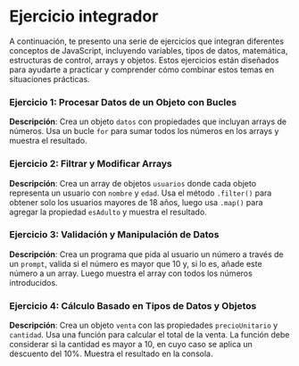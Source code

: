 # Ejercicio integrador

A continuación, te presento una serie de ejercicios que integran diferentes conceptos de JavaScript, incluyendo variables, tipos de datos, matemática, estructuras de control, arrays y objetos. Estos ejercicios están diseñados para ayudarte a practicar y comprender cómo combinar estos temas en situaciones prácticas.

### Ejercicio 1: Procesar Datos de un Objeto con Bucles

**Descripción**: Crea un objeto `datos` con propiedades que incluyan arrays de números. Usa un bucle `for` para sumar todos los números en los arrays y muestra el resultado.

### Ejercicio 2: Filtrar y Modificar Arrays

**Descripción**: Crea un array de objetos `usuarios` donde cada objeto representa un usuario con `nombre` y `edad`. Usa el método `.filter()` para obtener solo los usuarios mayores de 18 años, luego usa `.map()` para agregar la propiedad `esAdulto` y muestra el resultado.

### Ejercicio 3: Validación y Manipulación de Datos

**Descripción**: Crea un programa que pida al usuario un número a través de un `prompt`, valida si el número es mayor que 10 y, si lo es, añade este número a un array. Luego muestra el array con todos los números introducidos.

### Ejercicio 4: Cálculo Basado en Tipos de Datos y Objetos

**Descripción**: Crea un objeto `venta` con las propiedades `precioUnitario` y `cantidad`. Usa una función para calcular el total de la venta. La función debe considerar si la cantidad es mayor a 10, en cuyo caso se aplica un descuento del 10%. Muestra el resultado en la consola.
